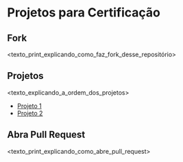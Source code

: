# Projetos para Certificação

## Fork

<texto_print_explicando_como_faz_fork_desse_repositório>

## Projetos

<texto_explicando_a_ordem_dos_projetos>

- [Projeto 1](projeto1.md)
- [Projeto 2](projeto2.md)

## Abra Pull Request

<texto_print_explicando_como_abre_pull_request>
